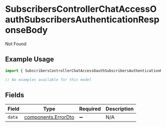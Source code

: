 # SubscribersControllerChatAccessOauthSubscribersAuthenticationResponseBody

Not Found

## Example Usage

```typescript
import { SubscribersControllerChatAccessOauthSubscribersAuthenticationResponseBody } from "@novu/api/models/errors";

// No examples available for this model
```

## Fields

| Field                                                      | Type                                                       | Required                                                   | Description                                                |
| ---------------------------------------------------------- | ---------------------------------------------------------- | ---------------------------------------------------------- | ---------------------------------------------------------- |
| `data`                                                     | [components.ErrorDto](../../models/components/errordto.md) | :heavy_minus_sign:                                         | N/A                                                        |